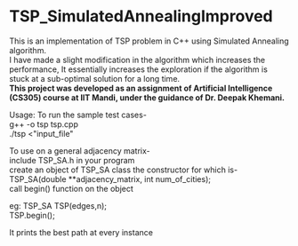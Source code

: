 # TSP_SimulatedAnnealingImproved
This is an implementation of TSP problem in C++ using Simulated Annealing algorithm.  
I have made a slight modification in the algorithm which increases the performance, It essentially increases the exploration if the algorithm is stuck at a sub-optimal solution for a long time.  
**This project was developed as an assignment of Artificial Intelligence (CS305) course at IIT Mandi, under the guidance of Dr. Deepak Khemani.**

Usage:
To run the sample test cases-  
  g++ -o tsp tsp.cpp  
  ./tsp <"input_file"  

To use on a general adjacency matrix-  
  include TSP_SA.h in your program  
  create an object of TSP_SA class the constructor for which is-  
    TSP_SA(double \**adjacency_matrix, int num_of_cities);  
  call begin() function on the object  
  
  eg: TSP_SA TSP(edges,n);  
      TSP.begin();
      
It prints the best path at every instance
